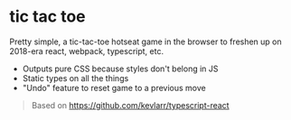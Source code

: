 # tic tac toe

Pretty simple, a tic-tac-toe hotseat game in the browser to freshen up on 2018-era react, webpack, typescript, etc.

- Outputs pure CSS because styles don't belong in JS
- Static types on all the things
- "Undo" feature to reset game to a previous move

> Based on https://github.com/kevlarr/typescript-react
